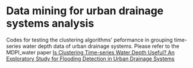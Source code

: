 # Data mining for urban drainage systems analysis
Codes for testing the clustering algorithms' peformance in grouping time-series water depth data of urban drainage systems. Please refer to the MDPI_water paper [Is Clustering Time-series Water Depth Useful? An Exploratory Study for Flooding Detection in Urban Drainage Systems](https://www.mdpi.com/2073-4441/12/9/2433)


